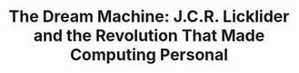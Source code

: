 ---
title: "The Dream Machine: J.C.R. Licklider and the Revolution That Made Computing Personal"
showDate: false
draft: false
tags: ["classic","poem"]
link: "https://www.amazon.com/dp/0670899763"
target: "_blank"
read: ""
---